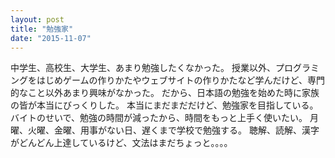 ```yaml
---
layout: post
title: "勉強家"
date: "2015-11-07"
---
```

中学生、高校生、大学生、あまり勉強したくなかった。
授業以外、プログラミングをはじめゲームの作りかたやウェブサイトの作りかたなど学んだけど、専門的なこと以外あまり興味がなかった。
だから、日本語の勉強を始めた時に家族の皆が本当にびっくりした。
本当にまだまだだけど、勉強家を目指している。
バイトのせいで、勉強の時間が減ったから、時間をもっと上手く使いたい。
月曜、火曜、金曜、用事がない日、遅くまで学校で勉強する。
聴解、読解、漢字がどんどん上達しているけど、文法はまだちょっと。。。。
